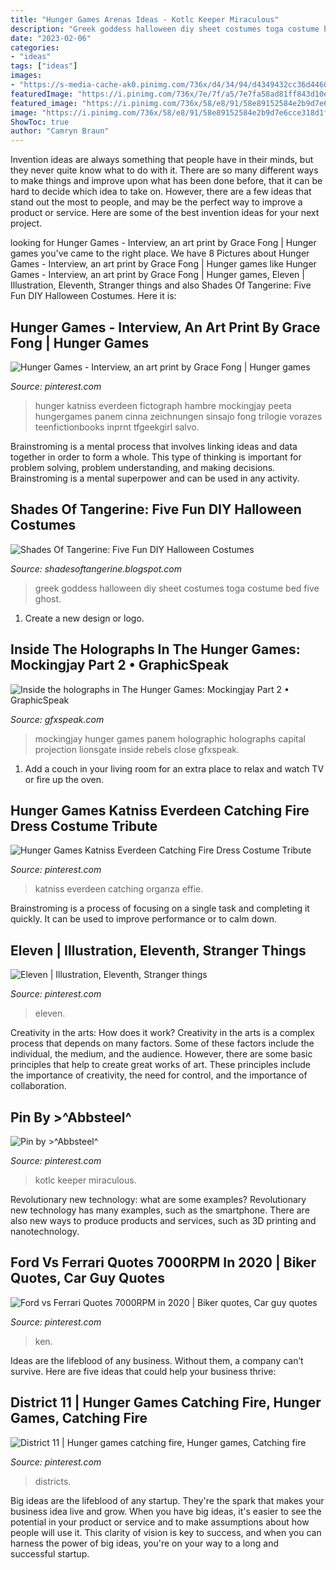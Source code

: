 ```yaml
---
title: "Hunger Games Arenas Ideas - Kotlc Keeper Miraculous"
description: "Greek goddess halloween diy sheet costumes toga costume bed five ghost"
date: "2023-02-06"
categories:
- "ideas"
tags: ["ideas"]
images:
- "https://s-media-cache-ak0.pinimg.com/736x/d4/34/94/d4349432cc36d44608fe28927c0d261b.jpg"
featuredImage: "https://i.pinimg.com/736x/7e/7f/a5/7e7fa58ad81ff843d10e3a5a4ddd95ed--hunger-games-districts-hunger-games-.jpg"
featured_image: "https://i.pinimg.com/736x/58/e8/91/58e89152584e2b9d7e6cce318d1f9391.jpg"
image: "https://i.pinimg.com/736x/58/e8/91/58e89152584e2b9d7e6cce318d1f9391.jpg"
ShowToc: true
author: "Camryn Braun"
---
```



Invention ideas are always something that people have in their minds, but they never quite know what to do with it. There are so many different ways to make things and improve upon what has been done before, that it can be hard to decide which idea to take on. However, there are a few ideas that stand out the most to people, and may be the perfect way to improve a product or service. Here are some of the best invention ideas for your next project.

	

		
looking for Hunger Games - Interview, an art print by Grace Fong | Hunger games you've came to the right place. We have 8 Pictures about Hunger Games - Interview, an art print by Grace Fong | Hunger games like Hunger Games - Interview, an art print by Grace Fong | Hunger games, Eleven | Illustration, Eleventh, Stranger things and also Shades Of Tangerine: Five Fun DIY Halloween Costumes. Here it is:
		
    
## Hunger Games - Interview, An Art Print By Grace Fong | Hunger Games

<img loading=lazy src="https://i.pinimg.com/736x/8c/07/a6/8c07a64c30e9320d330cd1123c499e1f--hunger-games-trilogy-the-hunger-games.jpg" onerror="this.onerror=null;this.src='https://tse3.mm.bing.net/th?id=OIP.yjwiifLDWVscI6-9FO_IyAHaLc&amp;pid=15.1';" alt="Hunger Games - Interview, an art print by Grace Fong | Hunger games">

_Source: pinterest.com_

>hunger katniss everdeen fictograph hambre mockingjay peeta hungergames panem cinna zeichnungen sinsajo fong trilogie vorazes teenfictionbooks inprnt tfgeekgirl salvo. 

	

Brainstroming is a mental process that involves linking ideas and data together in order to form a whole. This type of thinking is important for problem solving, problem understanding, and making decisions. Brainstroming is a mental superpower and can be used in any activity.

    
## Shades Of Tangerine: Five Fun DIY Halloween Costumes

<img loading=lazy src="http://3.bp.blogspot.com/-RN1Tewbw9bo/UmFty7VYnMI/AAAAAAAAUp4/C3Zg4g13u50/s1600/greek+goddess.jpg" onerror="this.onerror=null;this.src='https://tse3.mm.bing.net/th?id=OIP.7XFTdCx_X0yDKeQrkcas8QHaHa&amp;pid=15.1';" alt="Shades Of Tangerine: Five Fun DIY Halloween Costumes">

_Source: shadesoftangerine.blogspot.com_

>greek goddess halloween diy sheet costumes toga costume bed five ghost. 

	

1. Create a new design or logo.

    
## Inside The Holographs In The Hunger Games: Mockingjay Part 2 • GraphicSpeak

<img loading=lazy src="https://gfxspeak.com/wp-content/uploads/2016/01/Mockingjay-1-cropped-1024x559.jpg" onerror="this.onerror=null;this.src='https://tse4.mm.bing.net/th?id=OIP.dHZDcOb4FN3LpTh9C313BgHaEC&amp;pid=15.1';" alt="Inside the holographs in The Hunger Games: Mockingjay Part 2 • GraphicSpeak">

_Source: gfxspeak.com_

>mockingjay hunger games panem holographic holographs capital projection lionsgate inside rebels close gfxspeak. 

	

1. Add a couch in your living room for an extra place to relax and watch TV or fire up the oven.

    
## Hunger Games Katniss Everdeen Catching Fire Dress Costume Tribute

<img loading=lazy src="https://s-media-cache-ak0.pinimg.com/736x/d4/34/94/d4349432cc36d44608fe28927c0d261b.jpg" onerror="this.onerror=null;this.src='https://tse1.mm.bing.net/th?id=OIP.xGrEiu_exCHUbbgwNUd1OgHaLb&amp;pid=15.1';" alt="Hunger Games Katniss Everdeen Catching Fire Dress Costume Tribute">

_Source: pinterest.com_

>katniss everdeen catching organza effie. 

	

Brainstroming is a process of focusing on a single task and completing it quickly. It can be used to improve performance or to calm down.

    
## Eleven | Illustration, Eleventh, Stranger Things

<img loading=lazy src="https://i.pinimg.com/736x/81/37/f8/8137f84fbf118bdfb2a539c66607339d.jpg" onerror="this.onerror=null;this.src='https://tse2.mm.bing.net/th?id=OIP.s7tUsMg4_jDypVrwF8ANtAHaKe&amp;pid=15.1';" alt="Eleven | Illustration, Eleventh, Stranger things">

_Source: pinterest.com_

>eleven. 

	

Creativity in the arts: How does it work?
Creativity in the arts is a complex process that depends on many factors. Some of these factors include the individual, the medium, and the audience. However, there are some basic principles that help to create great works of art. These principles include the importance of creativity, the need for control, and the importance of collaboration.

    
## Pin By &gt;^Abbsteel^

<img loading=lazy src="https://i.pinimg.com/736x/58/e8/91/58e89152584e2b9d7e6cce318d1f9391.jpg" onerror="this.onerror=null;this.src='https://tse4.mm.bing.net/th?id=OIP.AdNSJrFZ52-f51SzOZVlHQHaL2&amp;pid=15.1';" alt="Pin by &gt;^Abbsteel^">

_Source: pinterest.com_

>kotlc keeper miraculous. 

	

Revolutionary new technology: what are some examples?
Revolutionary new technology has many examples, such as the smartphone. There are also new ways to produce products and services, such as 3D printing and nanotechnology.

    
## Ford Vs Ferrari Quotes 7000RPM In 2020 | Biker Quotes, Car Guy Quotes

<img loading=lazy src="https://i.pinimg.com/736x/3e/a5/b2/3ea5b2df9715fcc878021d8aabccd77a.jpg" onerror="this.onerror=null;this.src='https://tse3.mm.bing.net/th?id=OIP.-ylLzRqoyaRyNCs5OAU_UgHaHa&amp;pid=15.1';" alt="Ford vs Ferrari Quotes 7000RPM in 2020 | Biker quotes, Car guy quotes">

_Source: pinterest.com_

>ken. 

	

Ideas are the lifeblood of any business. Without them, a company can’t survive. Here are five ideas that could help your business thrive:

    
## District 11 | Hunger Games Catching Fire, Hunger Games, Catching Fire

<img loading=lazy src="https://i.pinimg.com/736x/7e/7f/a5/7e7fa58ad81ff843d10e3a5a4ddd95ed--hunger-games-districts-hunger-games-.jpg" onerror="this.onerror=null;this.src='https://tse2.mm.bing.net/th?id=OIP.sof21bRuK_NYTSn2NJPwvwEsDf&amp;pid=15.1';" alt="District 11 | Hunger games catching fire, Hunger games, Catching fire">

_Source: pinterest.com_

>districts. 

	

Big ideas are the lifeblood of any startup. They're the spark that makes your business idea live and grow. When you have big ideas, it's easier to see the potential in your product or service and to make assumptions about how people will use it. This clarity of vision is key to success, and when you can harness the power of big ideas, you're on your way to a long and successful startup.

